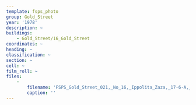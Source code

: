 ```yaml
---
template: fsps_photo
group: Gold_Street
year: '1978'
description: ~
buildings:
    - Gold_Street/16_Gold_Street
coordinates: ~
heading: ~
classification: ~
section: ~
cell: ~
film_roll: ~
files:
    -
        filename: 'FSPS_Gold_Street_021,_No_16,_Ippolita_Zaza,_17-6-A,_1978.png'
        caption: ''
---
```

